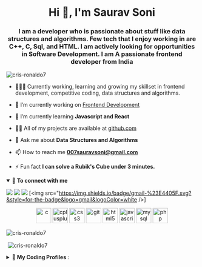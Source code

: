 <h1 align="center">Hi 👋, I'm Saurav Soni</h1>
<h3 align="center">I am a developer who is passionate about stuff like data structures and algorithms. Few tech that I enjoy working in are C++, C, Sql, and HTML. I am actively looking for opportunities in Software Development. I am A passionate frontend developer from India</h3>

<p align="left"> <img src="https://komarev.com/ghpvc/?username=cris-ronaldo7" alt="cris-ronaldo7" /> </p>

- 👨🏽‍💻 Currently working, learning and growing my skillset in frontend development, competitive coding, data structures and algorithms.

- 🔭 I’m currently working on [Frontend Development](https://github.com/cris-ronaldo7/)

- 🌱 I’m currently learning **Javascript and React**

- 👨‍💻 All of my projects are available at [github.com](https://github.com/cris-ronaldo7/)

- 💬 Ask me about **Data Structures and Algorithms**

- 📫 How to reach me **007sauravsoni@gmail.com**

- ⚡ Fun fact **I can solve a Rubik's Cube under 3 minutes.**

<details open>
<summary>🤝 <b>To connect with me</b></summary>

<p align = "center">
 
[<img src ="https://img.shields.io/badge/portfolio-%23.svg?&style=for-the-badge&logo=&logoColor=white%22">](https://cris-ronaldo7.github.io/)
[<img src="https://img.shields.io/badge/twitter-%231DA1F2.svg?&style=for-the-badge&logo=twitter&logoColor=white" />](https://twitter.com/007sauravsoni) 
[<img src="https://img.shields.io/badge/linkedin-%230077B5.svg?&style=for-the-badge&logo=linkedin&logoColor=white" />](https://www.linkedin.com/in/007sauravsoni)
[<img src="https://img.shields.io/badge/gmail-%23E4405F.svg?&style=for-the-badge&logo=gmail&logoColor=white />]
</p>

</details>

<p align="center"><img src="https://devicons.github.io/devicon/devicon.git/icons/c/c-original.svg" alt="c" width="40" height="40"/> <img src="https://devicons.github.io/devicon/devicon.git/icons/cplusplus/cplusplus-original.svg" alt="cplusplus" width="40" height="40"/> <img src="https://devicons.github.io/devicon/devicon.git/icons/css3/css3-original-wordmark.svg" alt="css3" width="40" height="40"/> <img src="https://www.vectorlogo.zone/logos/git-scm/git-scm-icon.svg" alt="git" width="40" height="40"/> <img src="https://devicons.github.io/devicon/devicon.git/icons/html5/html5-original-wordmark.svg" alt="html5" width="40" height="40"/> <img src="https://devicons.github.io/devicon/devicon.git/icons/javascript/javascript-original.svg" alt="javascript" width="40" height="40"/> <img src="https://devicons.github.io/devicon/devicon.git/icons/mysql/mysql-original-wordmark.svg" alt="mysql" width="40" height="40"/> <img src="https://devicons.github.io/devicon/devicon.git/icons/php/php-original.svg" alt="php" width="40" height="40"/></p>

<p><img align="center" src="https://github-readme-stats.vercel.app/api/top-langs/?username=cris-ronaldo7&layout=compact&hide=html" alt="cris-ronaldo7" /></p>

<p>&nbsp;<img align="center" src="https://github-readme-stats.vercel.app/api?username=cris-ronaldo7&show_icons=true" alt="cris-ronaldo7" /></p>

<details> 
 <summary>🤖 <b>My Coding Profiles </b>: </summary>
<br>
<p align="center">
<a href="https://www.linkedin.com/in/007sauravsoni" target="blank"><img align="center" src="https://cdn.jsdelivr.net/npm/simple-icons@3.0.1/icons/linkedin.svg" alt="007sauravsoni" height="30" width="30" /></a>
<a href="https://www.codechef.com/users/cris_ronaldo" target="blank"><img align="center" src="https://cdn.jsdelivr.net/npm/simple-icons@3.1.0/icons/codechef.svg" alt="cris_ronaldo" height="30" width="30" /></a>
<a href="https://https://www.hackerrank.com/cris_ronaldo" target="blank"><img align="center" src="https://cdn.jsdelivr.net/npm/simple-icons@3.0.1/icons/hackerrank.svg" alt="cris_ronaldo" height="30" width="30" /></a>
<a href="https://codeforces.com/profile/cris_ronaldo" target="blank"><img align="center" src="https://cdn.jsdelivr.net/npm/simple-icons@3.0.1/icons/codeforces.svg" alt="cris_ronaldo" height="30" width="30" /></a>
<a href="https://leetcode.com/cris_ronaldo/" target="blank"><img align="center" src="https://cdn.jsdelivr.net/npm/simple-icons@3.0.1/icons/leetcode.svg" alt="cris_ronaldo" height="30" width="30" /></a>
<a href="https://auth.geeksforgeeks.org/user/cristiano_ronaldo/profile" target="blank"><img align="center" src="https://cdn.jsdelivr.net/npm/simple-icons@3.0.1/icons/geeksforgeeks.svg" alt="cris_ronaldo" height="30" width="30" /></a>
</p>
</details>
